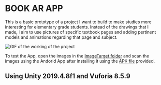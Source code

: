 # BOOK AR APP

This is a basic prototype of a project I want to build to make studies more interesting for elementary grade students.
Instead of the drawings that I made, I aim to use pictures of specific textbook pages and adding pertinent models and animations regarding that page and subject.

![GIF of the working of the project](https://github.com/parthit/ARApps-/blob/master/BOOK_AR/App-GIF/GIF-200827_161547.gif)

To test the App, open the images in the [ImageTarget folder](https://github.com/parthit/ARApps-/tree/master/BOOK_AR/ImageTargets) and scan the images using the Andorid App after installing it using the [APK file](https://github.com/parthit/ARApps-/blob/master/BOOK_AR/BOOK_AR.apk) provided.

## Using Unity 2019.4.8f1 and Vuforia 8.5.9

